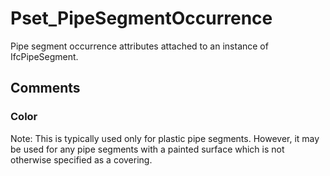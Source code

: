 # Pset_PipeSegmentOccurrence

Pipe segment occurrence attributes attached to an instance of IfcPipeSegment.
<!-- end of short definition -->



## Comments

### Color

Note: This is typically used only for plastic pipe segments. However, it may be used for any pipe segments with a painted surface which is not otherwise specified as a covering.

